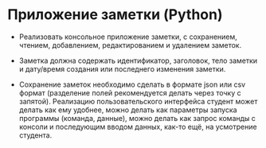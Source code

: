 # Приложение заметки (Python)

- Реализовать консольное приложение заметки, с сохранением, чтением, добавлением, редактированием и удалением заметок.

- Заметка должна содержать идентификатор, заголовок, тело заметки и дату/время создания или последнего изменения заметки.

- Сохранение заметок необходимо сделать в формате json или csv формат (разделение полей рекомендуется делать через точку с запятой). Реализацию пользовательского интерфейса студент может делать как ему удобнее, можно делать как параметры запуска программы (команда, данные), можно делать как запрос команды с консоли и последующим вводом данных, как-то ещё, на усмотрение студента.


